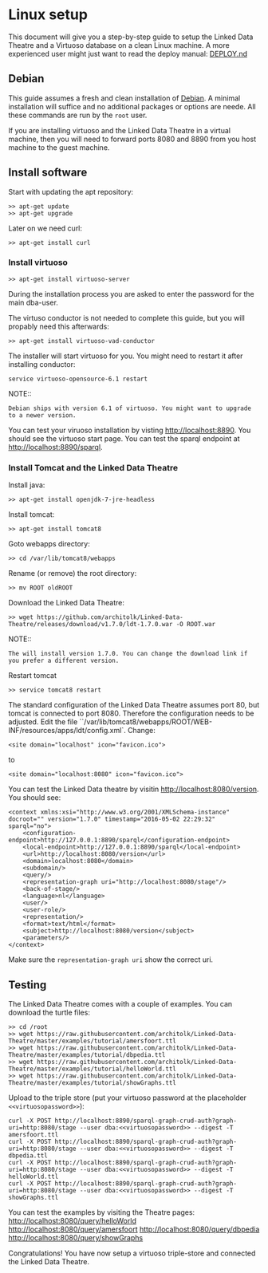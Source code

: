 # Linux setup
This document will give you a step-by-step guide to setup the Linked Data Theatre and a Virtuoso database on a clean Linux machine. A more experienced user might just want to read the deploy manual: [DEPLOY.nd](DEPLOY.md)

## Debian
This guide assumes a fresh and clean installation of [Debian](https://www.debian.org). A minimal installation will suffice and no additional packages or options are neede. All these commands are run by the `root` user.

If you are installing virtuoso and the Linked Data Theatre in a virtual machine, then you will need to forward ports 8080 and 8890 from you host machine to the guest machine.

## Install software
Start with updating the apt repository:
```
>> apt-get update
>> apt-get upgrade
```

Later on we need curl:
```
>> apt-get install curl
```

### Install virtuoso
```
>> apt-get install virtuoso-server
```
During the installation process you are asked to enter the password for the main dba-user.

The virtuso conductor is not needed to complete this guide, but you will propably need this afterwards:
```
>> apt-get install virtuoso-vad-conductor
```

The installer will start virtuoso for you. You might need to restart it after installing conductor:
```
service virtuoso-opensource-6.1 restart
```
NOTE::

    Debian ships with version 6.1 of virtuoso. You might want to upgrade to a newer version.

You can test your viruoso installation by visting [http://localhost:8890](http://localhost:8890). You should see the virtuoso start page. You can test the sparql endpoint at [http://localhost:8890/sparql](http://localhost:8890/sparql).

### Install Tomcat and the Linked Data Theatre
Install java:
```
>> apt-get install openjdk-7-jre-headless
```

Install tomcat:
```
>> apt-get install tomcat8
```
Goto webapps directory:
```
>> cd /var/lib/tomcat8/webapps
```
Rename (or remove) the root directory:
```
>> mv ROOT oldROOT
```

Download the Linked Data Theatre:
```
>> wget https://github.com/architolk/Linked-Data-Theatre/releases/download/v1.7.0/ldt-1.7.0.war -O ROOT.war
```
NOTE::

    The will install version 1.7.0. You can change the download link if you prefer a different version.

Restart tomcat
```
>> service tomcat8 restart
```
The standard configuration of the Linked Data Theatre assumes port 80, but tomcat is connected to port 8080. Therefore the configuration needs to be adjusted. Edit the file ``/var/lib/tomcat8/webapps/ROOT/WEB-INF/resources/apps/ldt/config.xml`. Change:
```
<site domain="localhost" icon="favicon.ico">
```
to
```
<site domain="localhost:8080" icon="favicon.ico">
```
You can test the Linked Data theatre by visitin [http://localhost:8080/version](http://localhost:8080/version). You should see:
```
<context xmlns:xsi="http://www.w3.org/2001/XMLSchema-instance" docroot="" version="1.7.0" timestamp="2016-05-02 22:29:32" sparql="no">
	<configuration-endpoint>http://127.0.0.1:8890/sparql</configuration-endpoint>
	<local-endpoint>http://127.0.0.1:8890/sparql</local-endpoint>
	<url>http://localhost:8080/version</url>
	<domain>localhost:8080</domain>
	<subdomain/>
	<query/>
	<representation-graph uri="http://localhost:8080/stage"/>
	<back-of-stage/>
	<language>nl</language>
	<user/>
	<user-role/>
	<representation/>
	<format>text/html</format>
	<subject>http://localhost:8080/version</subject>
	<parameters/>
</context>
```
Make sure the `representation-graph uri` show the correct uri.

## Testing
The Linked Data Theatre comes with a couple of examples. You can download the turtle files:
```
>> cd /root
>> wget https://raw.githubusercontent.com/architolk/Linked-Data-Theatre/master/examples/tutorial/amersfoort.ttl
>> wget https://raw.githubusercontent.com/architolk/Linked-Data-Theatre/master/examples/tutorial/dbpedia.ttl
>> wget https://raw.githubusercontent.com/architolk/Linked-Data-Theatre/master/examples/tutorial/helloWorld.ttl
>> wget https://raw.githubusercontent.com/architolk/Linked-Data-Theatre/master/examples/tutorial/showGraphs.ttl
```

Upload to the triple store (put your virtuoso password at the placeholder `<<virtuosopassword>>`):
```
curl -X POST http://localhost:8890/sparql-graph-crud-auth?graph-uri=http:8080/stage --user dba:<<virtuosopassword>> --digest -T amersfoort.ttl
curl -X POST http://localhost:8890/sparql-graph-crud-auth?graph-uri=http:8080/stage --user dba:<<virtuosopassword>> --digest -T dbpedia.ttl
curl -X POST http://localhost:8890/sparql-graph-crud-auth?graph-uri=http:8080/stage --user dba:<<virtuosopassword>> --digest -T helloWorld.ttl
curl -X POST http://localhost:8890/sparql-graph-crud-auth?graph-uri=http:8080/stage --user dba:<<virtuosopassword>> --digest -T showGraphs.ttl
```
You can test the examples by visiting the Theatre pages:
[http://localhost:8080/query/helloWorld](http://localhost:8080/query/helloWorld)
[http://localhost:8080/query/amersfoort](http://localhost:8080/query/amersfoort)
[http://localhost:8080/query/dbpedia](http://localhost:8080/query/dbpedia)
[http://localhost:8080/query/showGraphs](http://localhost:8080/query/showGraphs)

Congratulations! You have now setup a virtuoso triple-store and connected the Linked Data Theatre.
